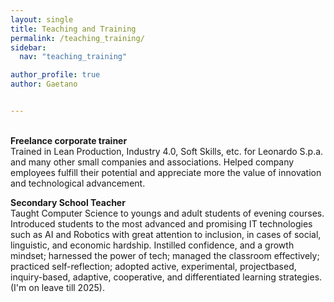 ```yaml
---
layout: single
title: Teaching and Training
permalink: /teaching_training/
sidebar:
  nav: "teaching_training"

author_profile: true
author: Gaetano


---
```

\
**Freelance corporate trainer**\
Trained in Lean Production, Industry 4.0, Soft Skills, etc. for Leonardo S.p.a. and many other small companies and associations.
Helped company employees fulfill their potential and appreciate more the value of innovation and technological advancement.


**Secondary School Teacher**\
Taught Computer Science to youngs and adult students of evening courses. Introduced students to the most advanced and promising IT technologies such as AI and Robotics with great attention to inclusion, in cases of social, linguistic, and economic hardship. Instilled confidence, and a growth mindset; harnessed the power of tech; managed the classroom effectively; practiced self-reflection; adopted active, experimental, projectbased, inquiry-based, adaptive, cooperative, and differentiated learning strategies. (I'm on leave till 2025).





